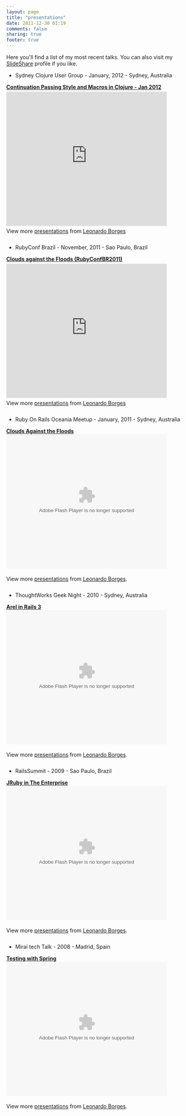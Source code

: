 ```yaml
---
layout: page
title: "presentations"
date: 2011-12-30 01:19
comments: false
sharing: true
footer: true
---
```


Here you'll find a list of my most recent talks. You can also visit my [SlideShare](http://www.slideshare.net/borgesleonardo "SlideShare") profile if you like.

* Sydney Clojure User Group - January, 2012 - Sydney, Australia

<div style="width:425px" id="__ss_11308796"> <strong style="display:block;margin:12px 0 4px"><a href="http://www.slideshare.net/borgesleonardo/continuation-passing-style-and-macros-in-clojure-jan-2012" title="Continuation Passing Style and Macros in Clojure - Jan 2012" target="_blank">Continuation Passing Style and Macros in Clojure - Jan 2012</a></strong> <iframe src="http://www.slideshare.net/slideshow/embed_code/11308796" width="425" height="355" frameborder="0" marginwidth="0" marginheight="0" scrolling="no"></iframe> <div style="padding:5px 0 12px"> View more <a href="http://www.slideshare.net/" target="_blank">presentations</a> from <a href="http://www.slideshare.net/borgesleonardo" target="_blank">Leonardo Borges</a> </div> </div>

<ul>
  <li>RubyConf Brazil - November, 2011 - Sao Paulo, Brazil</li>
</ul>

<div style="width:425px" id="__ss_10055806"> <strong style="display:block;margin:12px 0 4px"><a href="http://www.slideshare.net/borgesleonardo/clouds-against-the-floods-rubyconfbr2011" title="Clouds against the Floods (RubyConfBR2011) " target="_blank">Clouds against the Floods (RubyConfBR2011) </a></strong> <iframe src="http://www.slideshare.net/slideshow/embed_code/10055806" width="425" height="355" frameborder="0" marginwidth="0" marginheight="0" scrolling="no"></iframe> <div style="padding:5px 0 12px"> View more <a href="http://www.slideshare.net/" target="_blank">presentations</a> from <a href="http://www.slideshare.net/borgesleonardo" target="_blank">Leonardo Borges</a> </div> </div>

<ul>
  <li>Ruby On Rails Oceania Meetup - January, 2011 - Sydney, Australia</li>
</ul>

<div id="__ss_6848940" style="width: 425px;"><strong><a title="Clouds Against the Floods"
                                                        href="http://www.slideshare.net/borgesleonardo/clouds-against-the-floods">Clouds Against the Floods</a></strong>
  <object id="__sse6848940" classid="clsid:d27cdb6e-ae6d-11cf-96b8-444553540000" width="425" height="355"
          codebase="http://download.macromedia.com/pub/shockwave/cabs/flash/swflash.cab#version=6,0,40,0">
    <param name="allowFullScreen" value="true"/>
    <param name="allowScriptAccess" value="always"/>
    <param name="src"
           value="http://static.slidesharecdn.com/swf/ssplayer2.swf?doc=qldfloods-110208052605-phpapp01&amp;stripped_title=clouds-against-the-floods&amp;userName=borgesleonardo"/>
    <param name="name" value="__sse6848940"/>
    <param name="allowfullscreen" value="true"/>
    <embed id="__sse6848940" type="application/x-shockwave-flash" width="425" height="355"
           src="http://static.slidesharecdn.com/swf/ssplayer2.swf?doc=qldfloods-110208052605-phpapp01&amp;stripped_title=clouds-against-the-floods&amp;userName=borgesleonardo"
           name="__sse6848940" allowscriptaccess="always" allowfullscreen="true"></embed>
  </object>
  </p>
  <div style="padding: 5px 0 12px;">View more <a href="http://www.slideshare.net/">presentations</a> from <a
      href="http://www.slideshare.net/borgesleonardo">Leonardo Borges</a>.
  </div>
</div>

<ul>
  <li>ThoughtWorks Geek Night - 2010 - Sydney, Australia</li>
</ul>

<div id="__ss_6817749" style="width: 425px;"><strong><a title="Arel in Rails 3"
                                                        href="http://www.slideshare.net/borgesleonardo/rails-3-and-arel">Arel in Rails 3</a></strong>
  <object id="__sse6817749" classid="clsid:d27cdb6e-ae6d-11cf-96b8-444553540000" width="425" height="355"
          codebase="http://download.macromedia.com/pub/shockwave/cabs/flash/swflash.cab#version=6,0,40,0">
    <param name="allowFullScreen" value="true"/>
    <param name="allowScriptAccess" value="always"/>
    <param name="src"
           value="http://static.slidesharecdn.com/swf/ssplayer2.swf?doc=arel-110204203323-phpapp01&amp;stripped_title=rails-3-and-arel&amp;userName=borgesleonardo"/>
    <param name="name" value="__sse6817749"/>
    <param name="allowfullscreen" value="true"/>
    <embed id="__sse6817749" type="application/x-shockwave-flash" width="425" height="355"
           src="http://static.slidesharecdn.com/swf/ssplayer2.swf?doc=arel-110204203323-phpapp01&amp;stripped_title=rails-3-and-arel&amp;userName=borgesleonardo"
           name="__sse6817749" allowscriptaccess="always" allowfullscreen="true"></embed>
  </object>
  </p>
  <div style="padding: 5px 0 12px;">View more <a href="http://www.slideshare.net/">presentations</a> from <a
      href="http://www.slideshare.net/borgesleonardo">Leonardo Borges</a>.
  </div>
</div>

<ul>
  <li>RailsSummit - 2009 - Sao Paulo, Brazil</li>
</ul>

<div id="__ss_6817733" style="width: 425px;"><strong><a title="JRuby in The Enterprise"
                                                        href="http://www.slideshare.net/borgesleonardo/railssummit09-jruby-in-the-enterprise">JRuby in The Enterprise</a></strong>
  <object id="__sse6817733" classid="clsid:d27cdb6e-ae6d-11cf-96b8-444553540000" width="425" height="355"
          codebase="http://download.macromedia.com/pub/shockwave/cabs/flash/swflash.cab#version=6,0,40,0">
    <param name="allowFullScreen" value="true"/>
    <param name="allowScriptAccess" value="always"/>
    <param name="src"
           value="http://static.slidesharecdn.com/swf/ssplayer2.swf?doc=railssummit09jrubyintheenterprise-110204202723-phpapp01&amp;stripped_title=railssummit09-jruby-in-the-enterprise&amp;userName=borgesleonardo"/>
    <param name="name" value="__sse6817733"/>
    <param name="allowfullscreen" value="true"/>
    <embed id="__sse6817733" type="application/x-shockwave-flash" width="425" height="355"
           src="http://static.slidesharecdn.com/swf/ssplayer2.swf?doc=railssummit09jrubyintheenterprise-110204202723-phpapp01&amp;stripped_title=railssummit09-jruby-in-the-enterprise&amp;userName=borgesleonardo"
           name="__sse6817733" allowscriptaccess="always" allowfullscreen="true"></embed>
  </object>
  </p>
  <div style="padding: 5px 0 12px;">View more <a href="http://www.slideshare.net/">presentations</a> from <a
      href="http://www.slideshare.net/borgesleonardo">Leonardo Borges</a>.
  </div>
</div>

<ul>
  <li>Mirai tech Talk - 2008 - Madrid, Spain</li>
</ul>

<div id="__ss_6817743" style="width: 425px;"><strong><a title="Testing with Spring"
                                                        href="http://www.slideshare.net/borgesleonardo/mirai-tech-talk-spring">Testing with Spring</a></strong>
  <object id="__sse6817743" classid="clsid:d27cdb6e-ae6d-11cf-96b8-444553540000" width="425" height="355"
          codebase="http://download.macromedia.com/pub/shockwave/cabs/flash/swflash.cab#version=6,0,40,0">
    <param name="allowFullScreen" value="true"/>
    <param name="allowScriptAccess" value="always"/>
    <param name="src"
           value="http://static.slidesharecdn.com/swf/ssplayer2.swf?doc=mtt001spring-110204203036-phpapp02&amp;stripped_title=mirai-tech-talk-spring&amp;userName=borgesleonardo"/>
    <param name="name" value="__sse6817743"/>
    <param name="allowfullscreen" value="true"/>
    <embed id="__sse6817743" type="application/x-shockwave-flash" width="425" height="355"
           src="http://static.slidesharecdn.com/swf/ssplayer2.swf?doc=mtt001spring-110204203036-phpapp02&amp;stripped_title=mirai-tech-talk-spring&amp;userName=borgesleonardo"
           name="__sse6817743" allowscriptaccess="always" allowfullscreen="true"></embed>
  </object>
  </p>
  <div style="padding: 5px 0 12px;">View more <a href="http://www.slideshare.net/">presentations</a> from <a
      href="http://www.slideshare.net/borgesleonardo">Leonardo Borges</a>.
  </div>
</div>
